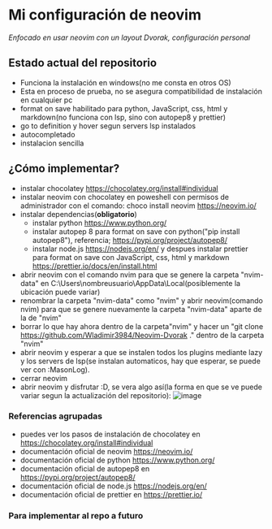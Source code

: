 # Mi configuración de neovim

*Enfocado en usar neovim con un layout Dvorak, configuración personal*

## Estado actual del repositorio

- Funciona la instalación en windows(no me consta en otros OS)
- Esta en proceso de prueba, no se asegura compatibilidad de instalación en cualquier pc
- format on save habilitado para python, JavaScript, css, html y markdown(no funciona con lsp, sino con autopep8 y prettier)
- go to definition y hover segun servers lsp instalados
- autocompletado
- instalacion sencilla

## ¿Cómo implementar?

- instalar chocolatey https://chocolatey.org/install#individual
- instalar neovim con chocolatey en poweshell con permisos de administrador con el comando: choco install neovim https://neovim.io/
- instalar dependencias(**obligatorio**)
  - instalar python https://www.python.org/
  - instalar autopep 8 para format on save con python("pip install autopep8"), referencia; https://pypi.org/project/autopep8/
  - instalar node.js https://nodejs.org/en/ y despues instalar prettier para format on save con JavaScript, css, html y markdown       https://prettier.io/docs/en/install.html
- abrir neovim con el comando nvim para que se genere la carpeta "nvim-data" en C:\Users\nombreusuario\AppData\Local(posiblemente la ubicación puede variar)
- renombrar la carpeta "nvim-data" como "nvim" y abrir neovim(comando nvim) para que se genere nuevamente la carpeta "nvim-data" aparte de la de "nvim"
- borrar lo que hay ahora dentro de la carpeta"nvim" y hacer un "git clone https://github.com/Wladimir3984/Neovim-Dvorak ." dentro de la carpeta "nvim"
- abrir neovim y esperar a que se instalen todos los plugins mediante lazy y los servers de lsp(se instalan automaticos, hay que esperar, se puede ver con :MasonLog).
- cerrar neovim
- abrir neovim y disfrutar :D, se vera algo así(la forma en que se ve puede variar segun la actualización del repositorio):
  ![image](https://user-images.githubusercontent.com/83993271/223286613-ca9dd9ed-7fab-4585-8858-26b7c65f01a3.png)

### Referencias agrupadas

- puedes ver los pasos de instalación de chocolatey en https://chocolatey.org/install#individual
- documentación oficial de neovim https://neovim.io/
- documentación oficial de python https://www.python.org/
- documentación oficial de autopep8 en https://pypi.org/project/autopep8/
- documentación oficial de node.js https://nodejs.org/en/
- documentación oficial de prettier en https://prettier.io/


### Para implementar al repo a futuro
